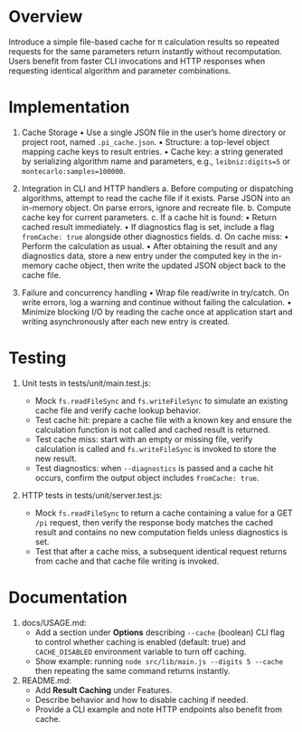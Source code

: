 # Overview

Introduce a simple file-based cache for π calculation results so repeated requests for the same parameters return instantly without recomputation. Users benefit from faster CLI invocations and HTTP responses when requesting identical algorithm and parameter combinations.

# Implementation

1. Cache Storage
   • Use a single JSON file in the user’s home directory or project root, named `.pi_cache.json`.
   • Structure: a top-level object mapping cache keys to result entries.
   • Cache key: a string generated by serializing algorithm name and parameters, e.g., `leibniz:digits=5` or `montecarlo:samples=100000`.

2. Integration in CLI and HTTP handlers
   a. Before computing or dispatching algorithms, attempt to read the cache file if it exists. Parse JSON into an in-memory object. On parse errors, ignore and recreate file.
   b. Compute cache key for current parameters.
   c. If a cache hit is found:
      • Return cached result immediately.
      • If diagnostics flag is set, include a flag `fromCache: true` alongside other diagnostics fields.
   d. On cache miss:
      • Perform the calculation as usual.
      • After obtaining the result and any diagnostics data, store a new entry under the computed key in the in-memory cache object, then write the updated JSON object back to the cache file.

3. Failure and concurrency handling
   • Wrap file read/write in try/catch. On write errors, log a warning and continue without failing the calculation.
   • Minimize blocking I/O by reading the cache once at application start and writing asynchronously after each new entry is created.

# Testing

1. Unit tests in tests/unit/main.test.js:
   - Mock `fs.readFileSync` and `fs.writeFileSync` to simulate an existing cache file and verify cache lookup behavior.
   - Test cache hit: prepare a cache file with a known key and ensure the calculation function is not called and cached result is returned.
   - Test cache miss: start with an empty or missing file, verify calculation is called and `fs.writeFileSync` is invoked to store the new result.
   - Test diagnostics: when `--diagnostics` is passed and a cache hit occurs, confirm the output object includes `fromCache: true`.

2. HTTP tests in tests/unit/server.test.js:
   - Mock `fs.readFileSync` to return a cache containing a value for a GET `/pi` request, then verify the response body matches the cached result and contains no new computation fields unless diagnostics is set.
   - Test that after a cache miss, a subsequent identical request returns from cache and that cache file writing is invoked.

# Documentation

1. docs/USAGE.md:
   - Add a section under **Options** describing `--cache` (boolean) CLI flag to control whether caching is enabled (default: true) and `CACHE_DISABLED` environment variable to turn off caching.
   - Show example: running `node src/lib/main.js --digits 5 --cache` then repeating the same command returns instantly.
2. README.md:
   - Add **Result Caching** under Features.
   - Describe behavior and how to disable caching if needed.
   - Provide a CLI example and note HTTP endpoints also benefit from cache.
